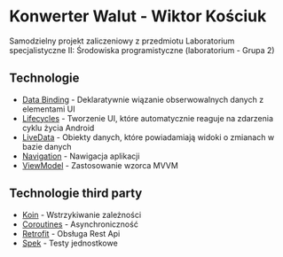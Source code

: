 # Konwerter Walut - Wiktor Kościuk

Samodzielny projekt zaliczeniowy z przedmiotu Laboratorium specjalistyczne II: Środowiska programistyczne (laboratorium - Grupa 2)


Technologie
--------------
  * [Data Binding][1] - Deklaratywnie wiązanie obserwowalnych danych z elementami UI
  * [Lifecycles][2] - Tworzenie UI, które automatycznie reaguje na zdarzenia cyklu życia Android
  * [LiveData][3] - Obiekty danych, które powiadamiają widoki o zmianach w bazie danych
  * [Navigation][4] - Nawigacja aplikacji
  * [ViewModel][5] - Zastosowanie wzorca MVVM 

[1]: https://developer.android.com/topic/libraries/data-binding/
[2]: https://developer.android.com/topic/libraries/architecture/lifecycle
[3]: https://developer.android.com/topic/libraries/architecture/livedata
[4]: https://developer.android.com/topic/libraries/architecture/navigation/
[5]: https://developer.android.com/topic/libraries/architecture/viewmodel


## Technologie third party
* [Koin][6] - Wstrzykiwanie zależności
* [Coroutines][7] - Asynchroniczność
* [Retrofit][8] - Obsługa Rest Api
* [Spek][9] - Testy jednostkowe

[6]: https://bumpteh.github.io/glide/
[7]: https://developer.android.com/kotlin/coroutines?gclid=Cj0KCQjwqKuKBhCxARIsACf4XuGWwWKcldqLk9jkFpcIt3ikEmbzx5Yt5oCMWPWxVnCNE4szHmbOGwgaAqq-EALw_wcB&gclsrc=aw.ds
[8]: https://square.github.io/retrofit/
[9]: https://www.spekframework.org/

